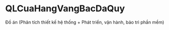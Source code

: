 # QLCuaHangVangBacDaQuy
Đồ án (Phân tích thiết kế hệ thống + Phát triển, vận hành, bảo trì phần mềm)
